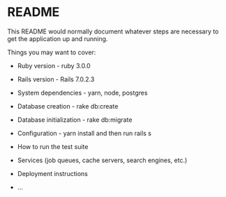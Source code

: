 # README

This README would normally document whatever steps are necessary to get the
application up and running.

Things you may want to cover:

* Ruby version - ruby 3.0.0

* Rails version - Rails 7.0.2.3 

* System dependencies - yarn, node, postgres

* Database creation - rake db:create

* Database initialization - rake db:migrate

* Configuration - yarn install and then run rails s

* How to run the test suite

* Services (job queues, cache servers, search engines, etc.)

* Deployment instructions

* ...
